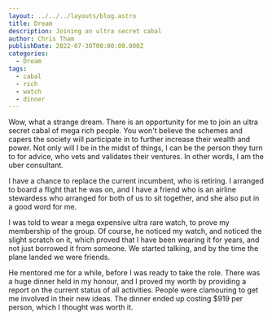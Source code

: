 ```yaml
---
layout: ../../../layouts/blog.astro
title: Dream
description: Joining an ultra secret cabal
author: Chris Tham
publishDate: 2022-07-30T00:00:00.000Z
categories:
  - Dream
tags:
  - cabal
  - rich
  - watch
  - dinner
---
```


Wow, what a strange dream. There is an opportunity for me to join an ultra secret cabal of mega rich people. You won't believe the schemes and capers the society will participate in to further increase their wealth and power. Not only will I be in the midst of things, I can be the person they turn to for advice, who vets and validates their ventures. In other words, I am the uber consultant.

I have a chance to replace the current incumbent, who is retiring. I arranged to board a flight that he was on, and I have a friend who is an airline stewardess who arranged for both of us to sit together, and she also put in a good word for me.

I was told to wear a mega expensive ultra rare watch, to prove my membership of the group. Of course, he noticed my watch, and noticed the slight scratch on it, which proved that I have been wearing it for years, and not just borrowed it from someone. We started talking, and by the time the plane landed we were friends.

He mentored me for a while, before I was ready to take the role. There was a huge dinner held in my honour, and I proved my worth by providing a report on the current status of all activities. People were clamouring to get me involved in their new ideas. The dinner ended up costing $919 per person, which I thought was worth it.
